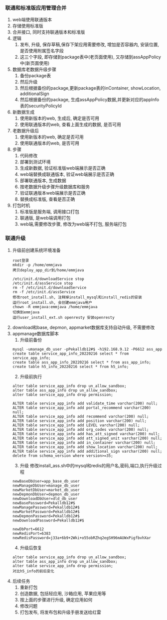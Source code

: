 ### 联通和标准版应用管理合并
1. web端使用联通版本
2. 存储使用标准版
3. 合并接口, 同时支持联通版本和标准版
4. 逻辑
	1. 发布, 升级, 保存草稿,保存下架应用需要修改, 增加是否容器内, 安装位置, 是否使用附属签名字段
	2. 这三个字段, 即存储到package表中(老页面使用), 又存储到assAppPolicy中(新页面使用)
5. 数据库老数据升级步骤
	1. 备份package表
	2. 然后升级
	3. 然后根据备份的package,更新package表的inContainer, showLocation, additionalSign
	4. 然后根据备份的package, 生成assAppPolicy数据,并更新对应的appInfo表的securityPolicyId
6. 新数据生成
	1. 使用新版本的web, 生成后, 确定是否可用
	2. 使用联通版本的web, 查看上面生成的数据, 是否可用
7. 老数据升级后
	1. 使用新版本的web,  确定是否可用
	2. 使用联通版本的web, 是否可用
8. 步骤
	1. 代码修改
	2. 部署到测试环境
	3. 生成新数据, 验证标准版web端展示是否正确
	4. web端替换成联通版本, 验证web端展示是否正确
	5. 部署联通版本, 生成数据
	6. 按老数据升级步骤升级数据库和服务
	7. 验证联通版本web端展示是否正确
	8. 替换成标准版, 查看是否正确
9. 打包时机
	1. 标准版是服务端, 调用接口打包
	2. 联通版, 是web端调用打包
	3. web端,需要修改步骤, 修改为web端不打包, 服务端打包






### 联通升级
1. 升级前创建系统环境准备
	```
	root登录
	mkdir -p /home/emmjava
	拷贝deploy_app_dir到/home/emmjava
		
	/etc/init.d/downloadService stop
	/etc/init.d/assService stop
	rm -f /etc/init.d/downloadService
	rm -f /etc/init.d/assService
	修改root_install.sh, 注释掉install_mysql和install_redis的安装
	运行root_install.sh, 会创建emmjava用户
	chown -R emmjava:emmjava /home/emmjava
	切换到emmjava
	运行user_install_ext.sh openresty 安装openresty
	
	```
2. download和base, depmon, appmarket数据库支持自动升级, 不需要修改
3. appmanage数据库脚本
	1. 升级前备份
	``` 
	mysql -umanage_db_user -pPekalldb12#$ -h192.168.9.12 -P6612 ass_app
	create table service_app_info_20220216 select * from service_app_info;
	create table ass_app_info_20220216 select * from ass_app_info;
	create table h5_info_20220216 select * from h5_info;
	```
	2. 升级前执行
	```
	alter table service_app_info drop un_allow_sandbox;
	alter table ass_app_info drop un_allow_sandbox;
	alter table service_app_info drop permission;
	
	ALTER table service_app_info add validate_time varchar(200) null;
	ALTER table service_app_info add portal_recommend varchar(200) null;
	ALTER table service_app_info add recommend varchar(200) null;
	ALTER table service_app_info add position varchar(200) null;
	ALTER table service_app_info add LEVEL varchar(200) null;
	ALTER table service_app_info add org_codes varchar(200) null;
	ALTER table service_app_info add has_att_signed varchar(200) null;
	ALTER table service_app_info add att_signed_unit varchar(200) null;
	ALTER table service_app_info add in_container varchar(200) null;
	ALTER table service_app_info add show_location varchar(200) null;
	ALTER table service_app_info add additional_sign varchar(200) null;
	delete from schema_version where version>=35;
	```
	3. 升级
          修改install_ass.sh中的mysql和redis的用户名,密码,端口,执行升级过程
	```
	newBaseDbUser=app_base_db_user
	newManageDbUser=manage_db_user
	newMarketDbUser=market_db_user
	newDepmonDbUser=depmon_db_user
	newDownloadDbUser=dld_db_user
	newBasePassword=Pekalldb12#$
	newManagePassword=Pekalldb12#$
	newMarketPassword=Pekalldb12#$
	newDepmonPassword=Pekalldb12#$
	newDownloadPassword=Pekalldb12#$

	newDbPort=6612
	newRedisPort=6383
	newRedisPassword=j33a+6b9+2Wki+o55obRZhq2egSH96mAUWxPigfbvhXar
    ```
	4. 升级后恢复
	```	
	alter table service_app_info drop un_allow_sandbox;
	alter table ass_app_info drop un_allow_sandbox;
	alter table service_app_info drop permission;
	对比h5_info的前后变化
	```
4. 后续任务
	1. 重新打包
	2. 创造数据, 包括轻应用, 沙箱应用, 苹果应用等
	3. 按上面的步骤进行升级, 确定应用如何
	4. 修改问题
	5. 打包发布, 将发布包和升级手册发送给红雷
